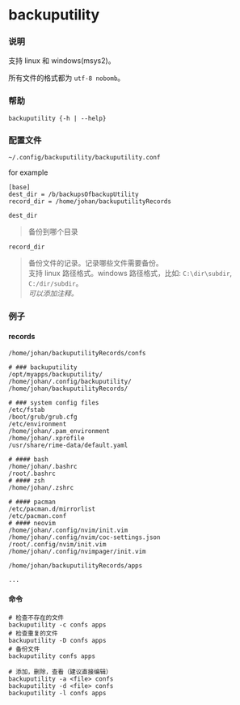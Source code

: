 backuputility
===

### 说明

支持 linux 和 windows(msys2)。

所有文件的格式都为 `utf-8 nobomb`。

### 帮助

`backuputility {-h | --help}`

### 配置文件

`~/.config/backuputility/backuputility.conf`

for example

```
[base]
dest_dir = /b/backupsOfbackupUtility
record_dir = /home/johan/backuputilityRecords
```

`dest_dir`

> 备份到哪个目录

`record_dir`

> 备份文件的记录。记录哪些文件需要备份。  
> 支持 linux 路径格式。windows 路径格式，比如: `C:\dir\subdir`, `C:/dir/subdir`。  
> *可以添加注释。*

### 例子

#### records

`/home/johan/backuputilityRecords/confs`

```
# ### backuputility
/opt/myapps/backuputility/
/home/johan/.config/backuputility/
/home/johan/backuputilityRecords/

# ### system config files
/etc/fstab
/boot/grub/grub.cfg
/etc/environment
/home/johan/.pam_environment
/home/johan/.xprofile
/usr/share/rime-data/default.yaml

# #### bash
/home/johan/.bashrc
/root/.bashrc
# #### zsh
/home/johan/.zshrc

# #### pacman
/etc/pacman.d/mirrorlist
/etc/pacman.conf
# #### neovim
/home/johan/.config/nvim/init.vim
/home/johan/.config/nvim/coc-settings.json
/root/.config/nvim/init.vim
/home/johan/.config/nvimpager/init.vim
```

`/home/johan/backuputilityRecords/apps`

```
...
```

#### 命令

    # 检查不存在的文件
    backuputility -c confs apps
    # 检查重复的文件
    backuputility -D confs apps
    # 备份文件
    backuputility confs apps

    # 添加，删除，查看（建议直接编辑）
    backuputility -a <file> confs
    backuputility -d <file> confs
    backuputility -l confs apps
